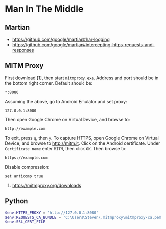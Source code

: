 # Man In The Middle

## Martian

- https://github.com/google/martian#har-logging
- https://github.com/google/martian#intercepting-https-requests-and-responses

## MITM Proxy

First download [1], then start `mitmproxy.exe`. Address and port should be in
the bottom right corner. Default should be:

~~~
*:8080
~~~

Assuming the above, go to Android Emulator and set proxy:

~~~
127.0.0.1:8080
~~~

Then open Google Chrome on Virtual Device, and browse to:

~~~
http://example.com
~~~

To exit, press `q`, then `y`. To capture HTTPS, open Google Chrome on Virtual
Device, and browse to <http://mitm.it>. Click on the Android certificate. Under
`Certificate name` enter `MITM`, then click `OK`. Then browse to:

~~~
https://example.com
~~~

Disable compression:

~~~
set anticomp true
~~~

1. https://mitmproxy.org/downloads

## Python

~~~ps1
$env:HTTPS_PROXY = 'http://127.0.0.1:8080'
$env:REQUESTS_CA_BUNDLE = 'C:\Users\Steven\.mitmproxy\mitmproxy-ca.pem'
$env:SSL_CERT_FILE
~~~
